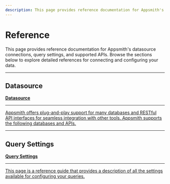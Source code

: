 ```yaml
---
description: This page provides reference documentation for Appsmith's datasource connections, query settings, and supported APIs, enabling developers to easily integrate and configure data sources within their applications.
---
```


# Reference

This page provides reference documentation for Appsmith's datasource connections, query settings, and supported APIs. Browse the sections below to explore detailed references for connecting and configuring your data.

---

## Datasource

<div className="containerGridSampleApp">
   <!-- Datasource -->
   <a className="containerAnchor containerColumnSampleAppNoGradient columnGrid column-one" href="/connect-data/reference">
      <div className="containerHead">
         <div className="containerHeading">
            <b>Datasource</b>
         </div>
      </div>
      <hr className="gradient-hr" />
      <div className="containerDescription">
         Appsmith offers plug-and-play support for many databases and RESTful API interfaces for seamless integration with other tools. Appsmith supports the following databases and APIs.
      </div>
   </a>
</div>

---

## Query Settings

<div className="containerGridSampleApp">
   <!-- Query Settings -->
   <a className="containerAnchor containerColumnSampleAppNoGradient columnGrid column-two" href="/connect-data/reference/query-settings">
      <div className="containerHead">
         <div className="containerHeading">
            <b>Query Settings</b>
         </div>
      </div>
      <hr className="gradient-hr" />
      <div className="containerDescription">
         This page is a reference guide that provides a description of all the settings available for configuring your queries.
      </div>
   </a>
</div>